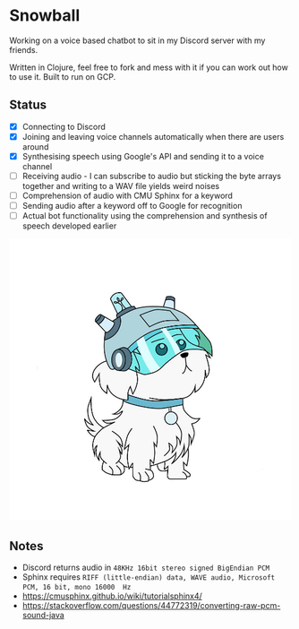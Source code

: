 # Snowball

Working on a voice based chatbot to sit in my Discord server with my friends.

Written in Clojure, feel free to fork and mess with it if you can work out how to use it. Built to run on GCP.

## Status

 * [x] Connecting to Discord
 * [x] Joining and leaving voice channels automatically when there are users around
 * [x] Synthesising speech using Google's API and sending it to a voice channel
 * [ ] Receiving audio - I can subscribe to audio but sticking the byte arrays together and writing to a WAV file yields weird noises
 * [ ] Comprehension of audio with CMU Sphinx for a keyword
 * [ ] Sending audio after a keyword off to Google for recognition
 * [ ] Actual bot functionality using the comprehension and synthesis of speech developed earlier

![](images/snowball.png)

## Notes

 * Discord returns audio in `48KHz 16bit stereo signed BigEndian PCM`
 * Sphinx requires `RIFF (little-endian) data, WAVE audio, Microsoft PCM, 16 bit, mono 16000  Hz`
 * https://cmusphinx.github.io/wiki/tutorialsphinx4/
 * https://stackoverflow.com/questions/44772319/converting-raw-pcm-sound-java
